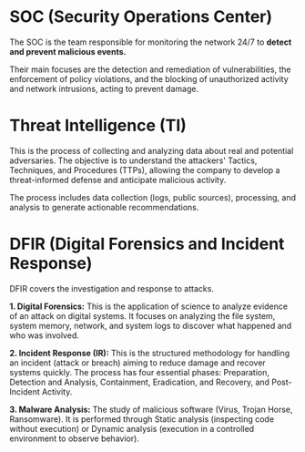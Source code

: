# SOC (Security Operations Center)

The SOC is the team responsible for monitoring the network 24/7 to **detect and prevent malicious events.** 

Their main focuses are the detection and remediation of vulnerabilities, the enforcement of policy violations, and the blocking of unauthorized activity and network intrusions, acting to prevent damage.

# Threat Intelligence (TI) 
This is the process of collecting and analyzing data about real and potential adversaries. The objective is to understand the attackers' Tactics, Techniques, and Procedures (TTPs), allowing the company to develop a threat-informed defense and anticipate malicious activity. 

The process includes data collection (logs, public sources), processing, and analysis to generate actionable recommendations.

# DFIR (Digital Forensics and Incident Response) 
DFIR covers the investigation and response to attacks.

**1. Digital Forensics:** This is the application of science to analyze evidence of an attack on digital systems. It focuses on analyzing the file system, system memory, network, and system logs to discover what happened and who was involved.

**2. Incident Response (IR):** This is the structured methodology for handling an incident (attack or breach) aiming to reduce damage and recover systems quickly. The process has four essential phases: Preparation, Detection and Analysis, Containment, Eradication, and Recovery, and Post-Incident Activity.

**3. Malware Analysis:** The study of malicious software (Virus, Trojan Horse, Ransomware). It is performed through Static analysis (inspecting code without execution) or Dynamic analysis (execution in a controlled environment to observe behavior).
